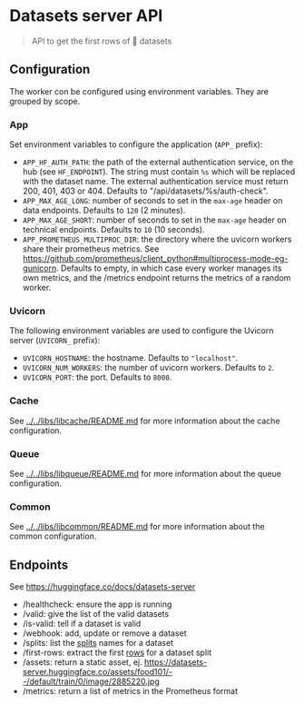 # Datasets server API

> API to get the first rows of 🤗 datasets

## Configuration

The worker con be configured using environment variables. They are grouped by scope.

### App

Set environment variables to configure the application (`APP_` prefix):

- `APP_HF_AUTH_PATH`: the path of the external authentication service, on the hub (see `HF_ENDPOINT`). The string must contain `%s` which will be replaced with the dataset name. The external authentication service must return 200, 401, 403 or 404. Defaults to "/api/datasets/%s/auth-check".
- `APP_MAX_AGE_LONG`: number of seconds to set in the `max-age` header on data endpoints. Defaults to `120` (2 minutes).
- `APP_MAX_AGE_SHORT`: number of seconds to set in the `max-age` header on technical endpoints. Defaults to `10` (10 seconds).
- `APP_PROMETHEUS_MULTIPROC_DIR`: the directory where the uvicorn workers share their prometheus metrics. See https://github.com/prometheus/client_python#multiprocess-mode-eg-gunicorn. Defaults to empty, in which case every worker manages its own metrics, and the /metrics endpoint returns the metrics of a random worker.

### Uvicorn

The following environment variables are used to configure the Uvicorn server (`UVICORN_` prefix):

- `UVICORN_HOSTNAME`: the hostname. Defaults to `"localhost"`.
- `UVICORN_NUM_WORKERS`: the number of uvicorn workers. Defaults to `2`.
- `UVICORN_PORT`: the port. Defaults to `8000`.

### Cache

See [../../libs/libcache/README.md](../../libs/libcache/README.md) for more information about the cache configuration.

### Queue

See [../../libs/libqueue/README.md](../../libs/libqueue/README.md) for more information about the queue configuration.

### Common

See [../../libs/libcommon/README.md](../../libs/libcommon/README.md) for more information about the common configuration.

## Endpoints

See https://huggingface.co/docs/datasets-server

- /healthcheck: ensure the app is running
- /valid: give the list of the valid datasets
- /is-valid: tell if a dataset is valid
- /webhook: add, update or remove a dataset
- /splits: list the [splits](https://huggingface.co/docs/datasets/splits.html) names for a dataset
- /first-rows: extract the first [rows](https://huggingface.co/docs/datasets/splits.html) for a dataset split
- /assets: return a static asset, ej. https://datasets-server.huggingface.co/assets/food101/--/default/train/0/image/2885220.jpg
- /metrics: return a list of metrics in the Prometheus format
